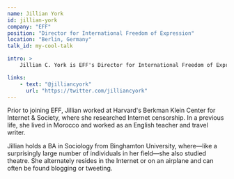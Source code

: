 ```yaml
---
name: Jillian York
id: jillian-york
company: "EFF"
position: "Director for International Freedom of Expression"
location: "Berlin, Germany"
talk_id: my-cool-talk

intro: >
    Jillian C. York is EFF's Director for International Freedom of Expression and is based in Berlin, Germany. Her work encompasses a broad range of topics, from digital security to the privatization of censorship.

links:
    - text: "@jilliancyork"
      url: "https://twitter.com/jilliancyork"
---
```


Prior to joining EFF, Jillian worked at Harvard's Berkman Klein Center for Internet & Society, where she researched Internet censorship. In a previous life, she lived in Morocco and worked as an English teacher and travel writer.

Jillian holds a BA in Sociology from Binghamton University, where—like a surprisingly large number of individuals in her field—she also studied theatre. She alternately resides in the Internet or on an airplane and can often be found blogging or tweeting.
